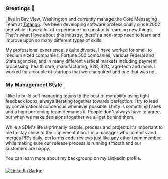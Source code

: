 ### Greetings 👋

I live in Bay View, Washington and currently manage the Core Messaging Team at <a href='https://www.tatango.com/' target='_blank'>Tatango</a>. I've been developing software professionally since 2002 and while I have a lot of experience I'm constantly learning new things. That's what I love about this industry, there's a non-stop need to learn and improve upon so many different types of skills. 

My professional experience is quite diverse. I have worked for small to medium sized companies, Fortune 500 companies, various Federal and State agencies, and in many different vertical markets including payment processing, health care, manufacturing, B2B, B2C, agri-tech and more. I worked for a couple of startups that were acquired and one that was not. 

### My Management Style
I like to build self managing teams to the best of my ability using tight feedback loops, always iterating together towards perfection. I try to lead by conversational concensus whenever possible. Unity is something I seek and a high perfoming team demands it. People don't always have to agree, but when we make decisions together we all get behind them.

While a SDM's life is primarily people, process and projects it's important to me to stay close to the implementation. I'm a manager who commits and merges PR's daily, performs code reviews just like any other team member, while making sure our release process is running smooth and our customers are happy.

You can learn more about my background on my LinkedIn profile.

### 
<div id="badges">
  <a href="https://www.linkedin.com/in/biztalk/">
    <img src="https://img.shields.io/badge/LinkedIn-blue?style=for-the-badge&logo=linkedin&logoColor=white" alt="LinkedIn Badge"/>
  </a>
</div>

